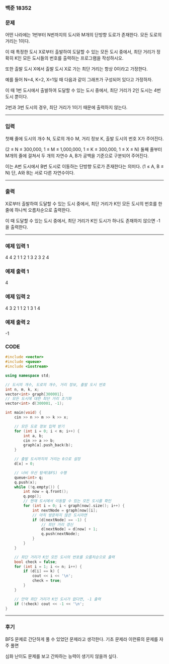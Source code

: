 ### 백준 18352

### 문제

어떤 나라에는 1번부터 N번까지의 도시와 M개의 단방향 도로가 존재한다. 모든 도로의 거리는 1이다.

이 때 특정한 도시 X로부터 출발하여 도달할 수 있는 모든 도시 중에서, 최단 거리가 정확히 K인 모든 도시들의 번호를 출력하는 프로그램을 작성하시오.

또한 출발 도시 X에서 출발 도시 X로 가는 최단 거리는 항상 0이라고 가정한다.

예를 들어 N=4, K=2, X=1일 때 다음과 같이 그래프가 구성되어 있다고 가정하자.

이 때 1번 도시에서 출발하여 도달할 수 있는 도시 중에서, 최단 거리가 2인 도시는 4번 도시 뿐이다.  

2번과 3번 도시의 경우, 최단 거리가 1이기 때문에 출력하지 않는다.

--------------------------------------------

### 입력

첫째 줄에 도시의 개수 N, 도로의 개수 M, 거리 정보 K, 출발 도시의 번호 X가 주어진다. 

(2 ≤ N ≤ 300,000, 1 ≤ M ≤ 1,000,000, 1 ≤ K ≤ 300,000, 1 ≤ X ≤ N) 둘째 줄부터 M개의 줄에 걸쳐서 두 개의 자연수 A, B가 공백을 기준으로 구분되어 주어진다.

이는 A번 도시에서 B번 도시로 이동하는 단방향 도로가 존재한다는 의미다. (1 ≤ A, B ≤ N) 단, A와 B는 서로 다른 자연수이다.

--------------------------------------------------

### 출력

X로부터 출발하여 도달할 수 있는 도시 중에서, 최단 거리가 K인 모든 도시의 번호를 한 줄에 하나씩 오름차순으로 출력한다.

이 때 도달할 수 있는 도시 중에서, 최단 거리가 K인 도시가 하나도 존재하지 않으면 -1을 출력한다.

-------------------------------------------------

### 예제 입력 1 

4 4 2 1
1 2
1 3
2 3
2 4

### 예제 출력 1 

4

### 예제 입력 2 

4 3 2 1
1 2
1 3
1 4

### 예제 출력 2 

-1

### CODE
```C++
#include <vector>
#include <queue>
#include <iostream>

using namespace std;

// 도시의 개수, 도로의 개수, 거리 정보, 출발 도시 번호
int n, m, k, x;
vector<int> graph[300001];
// 모든 도시에 대한 최단 거리 초기화
vector<int> d(300001, -1);

int main(void) {
    cin >> n >> m >> k >> x;

    // 모든 도로 정보 입력 받기
    for (int i = 0; i < m; i++) {
        int a, b;
        cin >> a >> b;
        graph[a].push_back(b);
    }

    // 출발 도시까지의 거리는 0으로 설정
    d[x] = 0;

    // 너비 우선 탐색(BFS) 수행
    queue<int> q;
    q.push(x);
    while (!q.empty()) {
        int now = q.front();
        q.pop();
        // 현재 도시에서 이동할 수 있는 모든 도시를 확인
        for (int i = 0; i < graph[now].size(); i++) {
            int nextNode = graph[now][i];
            // 아직 방문하지 않은 도시라면
            if (d[nextNode] == -1) {
                // 최단 거리 갱신
                d[nextNode] = d[now] + 1;
                q.push(nextNode);
            }
        }
    }

    // 최단 거리가 K인 모든 도시의 번호를 오름차순으로 출력
    bool check = false;
    for (int i = 1; i <= n; i++) {
        if (d[i] == k) {
            cout << i << '\n';
            check = true;
        }
    }

    // 만약 최단 거리가 K인 도시가 없다면, -1 출력
    if (!check) cout << -1 << '\n';
}
```

------------------------------------------------

### 후기

BFS 문제로 간단하게 풀 수 있었던 문제라고 생각한다. 기초 문제라 이런류의 문제를 자주 풀면

심화 난이도 문제를 보고 간파하는 능력이 생기지 않을까 싶다.
